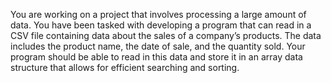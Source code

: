 You are working on a project that involves processing a large amount of data.
You have been tasked with developing a program that can read in a CSV file containing data about the sales of a company’s products.
The data includes the product name, the date of sale, and the quantity sold.
Your program should be able to read in this data and store it in an array data structure that allows for efficient searching and sorting.